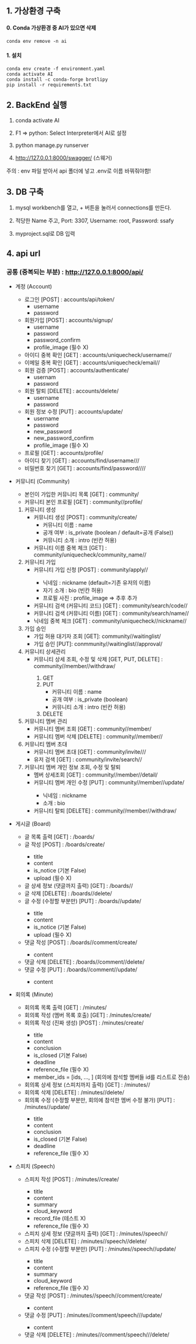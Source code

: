 ## 1. 가상환경 구축

#### 0. Conda 가상환경 중 AI가 있으면 삭제

```
conda env remove -n ai
```



#### 1. 설치

```
conda env create -f environment.yaml
conda activate AI
conda install -c conda-forge brotlipy
pip install -r requirements.txt
```



## 2. BackEnd 실행

1. conda activate AI

2. F1 => python: Select Interpreter에서 AI로 설정

3. python manage.py runserver

4. http://127.0.0.1:8000/swagger/ (스웨거)

주의 : env 파일 받아서 api 폴더에 넣고 .env로 이름 바꿔줘야함!



## 3. DB 구축

1. mysql workbench를 열고, + 버튼을 눌러서 connections를 만든다.

2. 적당한 Name 주고, Port: 3307, Username: root, Password: ssafy

3. myproject.sql로 DB 입력



## 4. api url

### 공통 (중복되는 부분) : http://127.0.0.1:8000/api/

- 계정 (Account)
  - 로그인 [POST] : accounts/api/token/
    - username
    - password
  - 회원가입 [POST] : accounts/signup/
    - username
    - password
    - password_confirm
    - profile_image (필수 X)
  - 아이디 중복 확인 [GET] : accounts/uniquecheck/username/<str : username>/
  - 이메일 중복 확인 [GET] : accounts/uniquecheck/email/<str : email>/
  - 회원 검증 [POST] : accounts/authenticate/
    - usernam
    - password
  - 회원 탈퇴 [DELETE] : accounts/delete/
    - username
    - password
  - 회원 정보 수정 [PUT] : accounts/update/
    - username
    - password
    - new_password
    - new_password_confirm
    - profile_image (필수 X)
  - 프로필 [GET] : accounts/profile/
  - 아이디 찾기 [GET] : accounts/find/username/<str : email>/<str : name>/
  - 비밀번호 찾기 [GET] : accounts/find/password/<str : username>/<str : email>/<str : name>/



- 커뮤니티 (Community)

  - 본인이 가입한 커뮤니티 목록 [GET] : community/
  - 커뮤니티 본인 프로필 [GET] : community/<int : community_pk>/profile/

  1. 커뮤니티 생성
     - 커뮤니티 생성 [POST] : community/create/
       - 커뮤니티 이름 : name
       - 공개 여부 : is_private (boolean / default=공개 (False))
       - 커뮤니티 소개 : intro (빈칸 허용)
     - 커뮤니티 이름 중복 체크 [GET] : community/uniquecheck/community_name/<str : community_name>/
  2. 커뮤니티 가입
     - 커뮤니티 가입 신청 [POST] : community/apply/<int : community_pk>/
       - 닉네임 : nickname (default=기존 유저의 이름)
       - 자기 소개 : bio (빈칸 허용)
       - 프로필 사진 : profile_image ⇒ 추후 추가
     - 커뮤니티 검색 (커뮤니티 코드) [GET] : community/search/code/<str : code>/
     - 커뮤니티 검색 (커뮤니티 이름) [GET] : community/search/name/<str : keyword>/
     - 닉네임 중복 체크 [GET] : community/uniquecheck/<int : community_pk>/nickname/<str : nickname>/
  3. 가입 승인
     - 가입 허용 대기자 조회 [GET]:  community/<int : community_pk>/waitinglist/
     - 가입 승인 [PUT]: conmmunity/<int : community_pk>/waitinglist/<int : member_pk>/approval/
  4. 커뮤니티 상세관리
     - 커뮤니티 상세 조회, 수정 및 삭제 [GET, PUT, DELETE] : community/<int : community_pk>/member/<int : member_pk>/withdraw/
       1. GET
       2. PUT
          - 커뮤니티 이름 : name
          - 공개 여부 : is_private (boolean)
          - 커뮤니티 소개 : intro (빈칸 허용)
       3. DELETE
  5. 커뮤니티 멤버 관리
     - 커뮤니티 멤버 조회 [GET] : community/<int : community_pk>/member/
     - 커뮤니티 멤버 삭제 [DELETE] : community/<int : community_pk>/member/<int : member_pk>/
  6. 커뮤니티 멤버 초대
     - 커뮤니티 멤버 초대 [GET] : community/invite/<int : community_pk>/<int : user_pk>/
     - 유저 검색 [GET] : community/invite/search/<str : keyword>/
  7. 커뮤니티 멤버 개인 정보 조회, 수정 및 탈퇴
     - 멤버 상세조회 [GET] : community/<int : community_pk>/member/<int : member_pk>/detail/
     - 커뮤니티 멤버 개인 수정 [PUT] : community/<int : community_pk>/member/<int : member_pk>/update/
       - 닉네임 : nickname
       - 소개 : bio
     - 커뮤니티 탈퇴 [DELETE] : community/<int : community_pk>/member/<int : member_pk>/withdraw/



- 게시글 (Board)
  - 글 목록 출력 [GET] : <int : community_pk>/boards/
  - 글 작성 [POST] : <int : community_pk>/boards/create/
    - title
    - content
    - is_notice (기본 False)
    - upload (필수 X)
  - 글 상세 정보 (댓글까지 출력) [GET] : <int : community_pk>/boards/<int : board_pk>/
  - 글 삭제 [DELETE] : <int : community_pk>/boards/<int : board_pk>/delete/
  - 글 수정 (수정할 부분만) [PUT] : <int : community_pk>/boards/<int : board_pk>/update/
    - title
    - content
    - is_notice (기본 False)
    - upload (필수 X)
  - 댓글 작성 [POST] : <int : community_pk>/boards/<int : board_pk>/comment/create/
    - content
  - 댓글 삭제 [DELETE] : <int : community_pk>/boards/<int : board_pk>/comment/<int : comment_pk>/delete/
  - 댓글 수정 [PUT] : <int : community_pk>/boards/<int : board_pk>/comment/<int : comment_pk>/update/
    - content



- 회의록 (Minute)
  - 회의록 목록 출력 [GET] : <int : community_pk>/minutes/
  - 회의록 작성 (멤버 목록 호출) [GET] : <int : community_pk>/minutes/create/
  - 회의록 작성 (진짜 생성) [POST] : <int : community_pk>/minutes/create/
    - title
    - content
    - conclusion
    - is_closed (기본 False)
    - deadline
    - reference_file (필수 X)
    - member_ids = [ids, ..., ] (회의에 참석할 멤버들 id를 리스트로 전송)
  - 회의록 상세 정보 (스피치까지 출력) [GET] : <int : community_pk>/minutes/<int : minute_pk>/
  - 회의록 삭제 [DELETE] : <int : community_pk>/minutes/<int : minute_pk>/delete/
  - 회의록 수정 (수정할 부분만, 회의에 참석한 멤버 수정 불가) [PUT] : <int : community_pk>/minutes/<int : minute_pk>/update/
    - title
    - content
    - conclusion
    - is_closed (기본 False)
    - deadline
    - reference_file (필수 X)



- 스피치 (Speech)
  - 스피치 작성 [POST] : <int : community_pk>/minutes/<int : minute_pk>/create/
    - title
    - content
    - summary
    - cloud_keyword
    - record_file (테스트 X)
    - reference_file (필수 X)
  - 스피치 상세 정보 (댓글까지 출력) [GET] : <int : community_pk>/minutes/<int : minute_pk>/speech/<int : speech_pk>/
  - 스피치 삭제 [DELETE] : <int : community_pk>/minutes/<int : minute_pk>/speech/<int : speech_pk>/delete/
  - 스피치 수정 (수정할 부분만) [PUT] : <int : community_pk>/minutes/<int : minute_pk>/speech/<int : speech_pk>/update/
    - title
    - content
    - summary
    - cloud_keyword
    - reference_file (필수 X)
  - 댓글 작성 [POST] : <int : community_pk>/minutes/<int : minute_pk>/speech/<int : speech_pk>/comment/create/
    - content
  - 댓글 수정 [PUT] : <int : community_pk>/minutes/<int : minute_pk>/comment/speech/<int : speech_pk>/<int : comment_pk>/update/
    - content
  - 댓글 삭제 [DELETE] : <int : community_pk>/minutes/<int : minute_pk>/comment/speech/<int : speech_pk>/<int : comment_pk>/delete/
